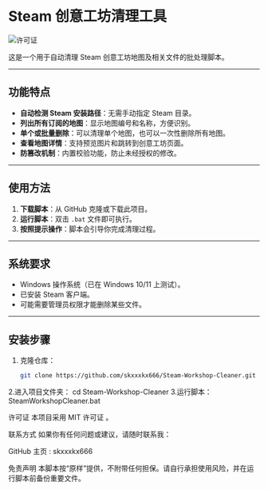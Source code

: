 # Steam 创意工坊清理工具

![许可证](https://img.shields.io/badge/license-MIT-blue.svg)

这是一个用于自动清理 Steam 创意工坊地图及相关文件的批处理脚本。

---

## 功能特点

- **自动检测 Steam 安装路径**：无需手动指定 Steam 目录。
- **列出所有订阅的地图**：显示地图编号和名称，方便识别。
- **单个或批量删除**：可以清理单个地图，也可以一次性删除所有地图。
- **查看地图详情**：支持预览图片和跳转到创意工坊页面。
- **防篡改机制**：内置校验功能，防止未经授权的修改。

---

## 使用方法

1. **下载脚本**：从 GitHub 克隆或下载此项目。
2. **运行脚本**：双击 `.bat` 文件即可执行。
3. **按照提示操作**：脚本会引导你完成清理过程。

---

## 系统要求

- Windows 操作系统（已在 Windows 10/11 上测试）。
- 已安装 Steam 客户端。
- 可能需要管理员权限才能删除某些文件。

---

## 安装步骤

1. 克隆仓库：
   ```bash
   git clone https://github.com/skxxxkx666/Steam-Workshop-Cleaner.git
2.进入项目文件夹：
cd Steam-Workshop-Cleaner
3.运行脚本：
SteamWorkshopCleaner.bat

许可证
本项目采用 MIT 许可证 。

联系方式
如果你有任何问题或建议，请随时联系我：

GitHub 主页 : skxxxkx666

免责声明
本脚本按“原样”提供，不附带任何担保。请自行承担使用风险，并在运行脚本前备份重要文件。